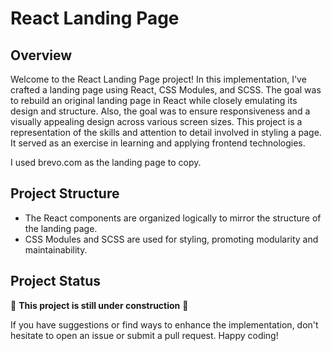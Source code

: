 # React Landing Page

## Overview

Welcome to the React Landing Page project! In this implementation, I've crafted a landing page using React, CSS Modules, and SCSS. The goal was to rebuild an original landing page in React while closely emulating its design and structure. Also, the goal was to ensure responsiveness and a visually appealing design across various screen sizes. This project is a representation of the skills and attention to detail involved in styling a page. It served as an exercise in learning and applying frontend technologies.

I used brevo.com as the landing page to copy. 


## Project Structure

- The React components are organized logically to mirror the structure of the landing page.
- CSS Modules and SCSS are used for styling, promoting modularity and maintainability.

## Project Status

👷 **This project is still under construction** 👷


If you have suggestions or find ways to enhance the implementation, don't hesitate to open an issue or submit a pull request. Happy coding!
